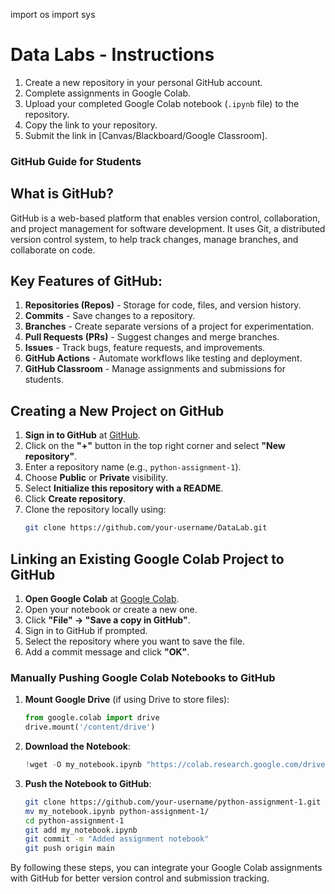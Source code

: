 

import os
import sys

# Data Labs - Instructions
1. Create a new repository in your personal GitHub account.
2. Complete assignments in Google Colab.
3. Upload your completed Google Colab notebook (`.ipynb` file) to the repository.
3. Copy the link to your repository.
4. Submit the link in [Canvas/Blackboard/Google Classroom].


### GitHub Guide for Students ###

## What is GitHub?
GitHub is a web-based platform that enables version control, collaboration, and project management for software development. It uses Git, a distributed version control system, to help track changes, manage branches, and collaborate on code.

## Key Features of GitHub:
1. **Repositories (Repos)** - Storage for code, files, and version history.
2. **Commits** - Save changes to a repository.
3. **Branches** - Create separate versions of a project for experimentation.
4. **Pull Requests (PRs)** - Suggest changes and merge branches.
5. **Issues** - Track bugs, feature requests, and improvements.
6. **GitHub Actions** - Automate workflows like testing and deployment.
7. **GitHub Classroom** - Manage assignments and submissions for students.

## Creating a New Project on GitHub
1. **Sign in to GitHub** at [GitHub](https://github.com/).
2. Click on the **"+"** button in the top right corner and select **"New repository"**.
3. Enter a repository name (e.g., `python-assignment-1`).
4. Choose **Public** or **Private** visibility.
5. Select **Initialize this repository with a README**.
6. Click **Create repository**.
7. Clone the repository locally using:
   ```bash
   git clone https://github.com/your-username/DataLab.git
   ```

## Linking an Existing Google Colab Project to GitHub
1. **Open Google Colab** at [Google Colab](https://colab.research.google.com/).
2. Open your notebook or create a new one.
3. Click **"File" → "Save a copy in GitHub"**.
4. Sign in to GitHub if prompted.
5. Select the repository where you want to save the file.
6. Add a commit message and click **"OK"**.

### Manually Pushing Google Colab Notebooks to GitHub
1. **Mount Google Drive** (if using Drive to store files):
   ```python
   from google.colab import drive
   drive.mount('/content/drive')
   ```
2. **Download the Notebook**:
   ```python
   !wget -O my_notebook.ipynb "https://colab.research.google.com/drive/YOUR_NOTEBOOK_ID"
   ```
3. **Push the Notebook to GitHub**:
   ```bash
   git clone https://github.com/your-username/python-assignment-1.git
   mv my_notebook.ipynb python-assignment-1/
   cd python-assignment-1
   git add my_notebook.ipynb
   git commit -m "Added assignment notebook"
   git push origin main
   ```

By following these steps, you can integrate your Google Colab assignments with GitHub for better version control and submission tracking.
